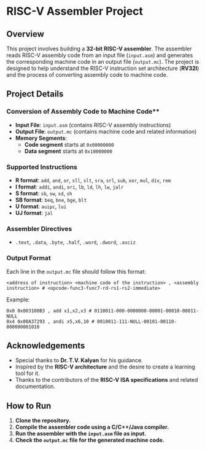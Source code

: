 # RISC-V Assembler Project

## Overview
This project involves building a **32-bit RISC-V assembler**. The assembler reads RISC-V assembly code from an input file (`input.asm`) and generates the corresponding machine code in an output file (`output.mc`). The project is designed to help understand the RISC-V instruction set architecture (**RV32I**) and the process of converting assembly code to machine code.

## Project Details

###  Conversion of Assembly Code to Machine Code**
- **Input File**: `input.asm` (contains RISC-V assembly instructions)
- **Output File**: `output.mc` (contains machine code and related information)
- **Memory Segments**:
  - **Code segment** starts at `0x00000000`
  - **Data segment** starts at `0x10000000`

### **Supported Instructions**
- **R format**: `add`, `and`, `or`, `sll`, `slt`, `sra`, `srl`, `sub`, `xor`, `mul`, `div`, `rem`
- **I format**: `addi`, `andi`, `ori`, `lb`, `ld`, `lh`, `lw`, `jalr`
- **S format**: `sb`, `sw`, `sd`, `sh`
- **SB format**: `beq`, `bne`, `bge`, `blt`
- **U format**: `auipc`, `lui`
- **UJ format**: `jal`

### **Assembler Directives**
- `.text`, `.data`, `.byte`, `.half`, `.word`, `.dword`, `.asciz`

### **Output Format**
Each line in the `output.mc` file should follow this format:
```
<address of instruction> <machine code of the instruction> , <assembly instruction> # <opcode-func3-func7-rd-rs1-rs2-immediate>
```
Example:
```
0x0 0x003100B3 , add x1,x2,x3 # 0110011-000-0000000-00001-00010-00011-NULL
0x4 0x00A37293 , andi x5,x6,10 # 0010011-111-NULL-00101-00110-000000001010
```




## **Acknowledgements**
- Special thanks to **Dr. T.V. Kalyan** for his guidance.
- Inspired by the **RISC-V architecture** and the desire to create a learning tool for it.
- Thanks to the contributors of the **RISC-V ISA specifications** and related documentation.

## **How to Run**
1. **Clone the repository.**
2. **Compile the assembler code using a C/C++/Java compiler.**
3. **Run the assembler with the `input.asm` file as input.**
4. **Check the `output.mc` file for the generated machine code.**
